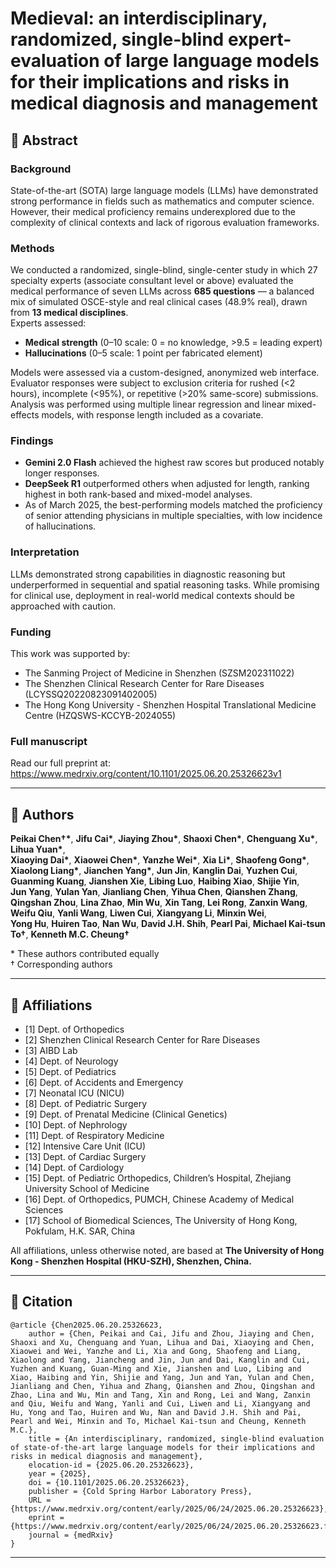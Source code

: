 # Medieval: an interdisciplinary, randomized, single-blind expert-evaluation of large language models for their implications and risks in medical diagnosis and management

## 📄 Abstract

### Background  
State-of-the-art (SOTA) large language models (LLMs) have demonstrated strong performance in fields such as mathematics and computer science. However, their medical proficiency remains underexplored due to the complexity of clinical contexts and lack of rigorous evaluation frameworks.

### Methods  
We conducted a randomized, single-blind, single-center study in which 27 specialty experts (associate consultant level or above) evaluated the medical performance of seven LLMs across **685 questions** — a balanced mix of simulated OSCE-style and real clinical cases (48.9% real), drawn from **13 medical disciplines**.  
Experts assessed:
- **Medical strength** (0–10 scale: 0 = no knowledge, >9.5 = leading expert)
- **Hallucinations** (0–5 scale: 1 point per fabricated element)

Models were assessed via a custom-designed, anonymized web interface. Evaluator responses were subject to exclusion criteria for rushed (<2 hours), incomplete (<95%), or repetitive (>20% same-score) submissions. Analysis was performed using multiple linear regression and linear mixed-effects models, with response length included as a covariate.

### Findings  
- **Gemini 2.0 Flash** achieved the highest raw scores but produced notably longer responses.  
- **DeepSeek R1** outperformed others when adjusted for length, ranking highest in both rank-based and mixed-model analyses.  
- As of March 2025, the best-performing models matched the proficiency of senior attending physicians in multiple specialties, with low incidence of hallucinations.

### Interpretation  
LLMs demonstrated strong capabilities in diagnostic reasoning but underperformed in sequential and spatial reasoning tasks. While promising for clinical use, deployment in real-world medical contexts should be approached with caution.

### Funding  
This work was supported by:
- The Sanming Project of Medicine in Shenzhen (SZSM202311022)  
- The Shenzhen Clinical Research Center for Rare Diseases (LCYSSQ20220823091402005)
- The Hong Kong University - Shenzhen Hospital Translational Medicine Centre (HZQSWS-KCCYB-2024055)

### Full manuscript  
Read our full preprint at:
https://www.medrxiv.org/content/10.1101/2025.06.20.25326623v1

---

## 👥 Authors

**Peikai Chen†\***, **Jifu Cai\***, **Jiaying Zhou\***, **Shaoxi Chen\***, **Chenguang Xu\***, **Lihua Yuan\***,  
**Xiaoying Dai\***, **Xiaowei Chen\***, **Yanzhe Wei\***, **Xia Li\***, **Shaofeng Gong\***,  
**Xiaolong Liang\***, **Jianchen Yang\***, **Jun Jin**, **Kanglin Dai**, **Yuzhen Cui**,  
**Guanming Kuang**, **Jianshen Xie**, **Libing Luo**, **Haibing Xiao**, **Shijie Yin**,  
**Jun Yang**, **Yulan Yan**, **Jianliang Chen**, **Yihua Chen**, **Qianshen Zhang**,  
**Qingshan Zhou**, **Lina Zhao**, **Min Wu**, **Xin Tang**, **Lei Rong**, **Zanxin Wang**,  
**Weifu Qiu**, **Yanli Wang**, **Liwen Cui**, **Xiangyang Li**, **Minxin Wei**,  
**Yong Hu**, **Huiren Tao**, **Nan Wu**, **David J.H. Shih**, **Pearl Pai**, **Michael Kai-tsun To†**, **Kenneth M.C. Cheung†**

\* These authors contributed equally  
† Corresponding authors

---

## 🏥 Affiliations

- \[1\] Dept. of Orthopedics  
- \[2\] Shenzhen Clinical Research Center for Rare Diseases  
- \[3\] AIBD Lab  
- \[4\] Dept. of Neurology  
- \[5\] Dept. of Pediatrics  
- \[6\] Dept. of Accidents and Emergency  
- \[7\] Neonatal ICU (NICU)  
- \[8\] Dept. of Pediatric Surgery  
- \[9\] Dept. of Prenatal Medicine (Clinical Genetics)  
- \[10\] Dept. of Nephrology  
- \[11\] Dept. of Respiratory Medicine  
- \[12\] Intensive Care Unit (ICU)  
- \[13\] Dept. of Cardiac Surgery  
- \[14\] Dept. of Cardiology  
- \[15\] Dept. of Pediatric Orthopedics, Children’s Hospital, Zhejiang University School of Medicine  
- \[16\] Dept. of Orthopedics, PUMCH, Chinese Academy of Medical Sciences
- \[17\] School of Biomedical Sciences, The University of Hong Kong, Pokfulam, H.K. SAR, China
  
All affiliations, unless otherwise noted, are based at **The University of Hong Kong - Shenzhen Hospital (HKU-SZH), Shenzhen, China.**

---

## 🔗 Citation

```
@article {Chen2025.06.20.25326623,
	author = {Chen, Peikai and Cai, Jifu and Zhou, Jiaying and Chen, Shaoxi and Xu, Chenguang and Yuan, Lihua and Dai, Xiaoying and Chen, Xiaowei and Wei, Yanzhe and Li, Xia and Gong, Shaofeng and Liang, Xiaolong and Yang, Jiancheng and Jin, Jun and Dai, Kanglin and Cui, Yuzhen and Kuang, Guan-Ming and Xie, Jianshen and Luo, Libing and Xiao, Haibing and Yin, Shijie and Yang, Jun and Yan, Yulan and Chen, Jianliang and Chen, Yihua and Zhang, Qianshen and Zhou, Qingshan and Zhao, Lina and Wu, Min and Tang, Xin and Rong, Lei and Wang, Zanxin and Qiu, Weifu and Wang, Yanli and Cui, Liwen and Li, Xiangyang and Hu, Yong and Tao, Huiren and Wu, Nan and David J.H. Shih and Pai, Pearl and Wei, Minxin and To, Michael Kai-tsun and Cheung, Kenneth M.C.},
	title = {An interdisciplinary, randomized, single-blind evaluation of state-of-the-art large language models for their implications and risks in medical diagnosis and management},
	elocation-id = {2025.06.20.25326623},
	year = {2025},
	doi = {10.1101/2025.06.20.25326623},
	publisher = {Cold Spring Harbor Laboratory Press},
	URL = {https://www.medrxiv.org/content/early/2025/06/24/2025.06.20.25326623},
	eprint = {https://www.medrxiv.org/content/early/2025/06/24/2025.06.20.25326623.full.pdf},
	journal = {medRxiv}
}
```

---
